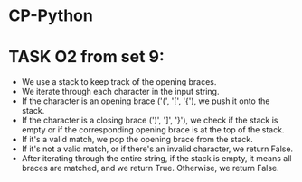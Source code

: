 # CP-Python

# TASK O2 from set 9:
* We use a stack to keep track of the opening braces.
* We iterate through each character in the input string.
* If the character is an opening brace ('(', '[', '{'), we push it onto the stack.
* If the character is a closing brace (')', ']', '}'), we check if the stack is empty or if the corresponding opening brace is at the top of the stack.
* If it's a valid match, we pop the opening brace from the stack.
* If it's not a valid match, or if there's an invalid character, we return False.
* After iterating through the entire string, if the stack is empty, it means all braces are matched, and we return True. Otherwise, we return False.